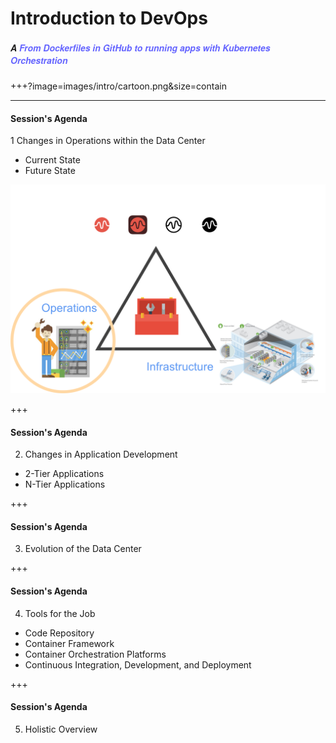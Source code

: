 # Introduction to DevOps
##### <span style="font-family:Helvetica Neue; font-weight:bold">A <span style="color:#6565ff">From Dockerfiles in GitHub to running apps with Kubernetes Orchestration</span>

+++?image=images/intro/cartoon.png&size=contain

---

#### Session's Agenda

1 Changes in Operations within the Data Center

  * Current State
  * Future State

![Image-Relative](images/agenda/operations.png)

+++

#### Session's Agenda

2. Changes in Application Development
  
  * 2-Tier Applications
  * N-Tier Applications

+++

#### Session's Agenda

3. Evolution of the Data Center

+++

#### Session's Agenda

4. Tools for the Job

  * Code Repository
  * Container Framework 
  * Container Orchestration Platforms
  * Continuous Integration, Development, and Deployment

+++
#### Session's Agenda

5. Holistic Overview
